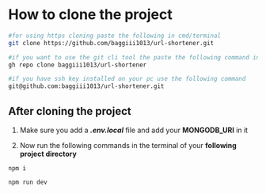 # How to clone the project 

```bash
#for using https cloning paste the following in cmd/terminal
git clone https://github.com/baggiii1013/url-shortener.git

#if you want to use the git cli tool the paste the following command in your terminal
gh repo clone baggiii1013/url-shortener

#if you have ssh key installed on your pc use the following command
git@github.com:baggiii1013/url-shortener.git
```

## After cloning the project 
  1. Make sure you add a _**.env.local**_ file and add your <b>MONGODB_URI</b> in it

  2. Now run the following commands in the terminal of your **following project directory** 

  ```
  npm i

  npm run dev
  ```